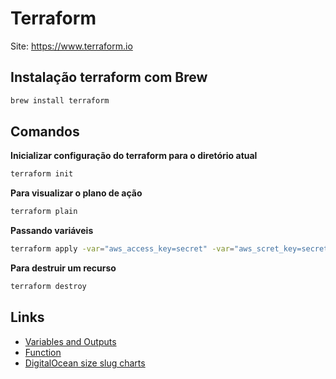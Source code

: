 # Terraform

Site: https://www.terraform.io

## Instalação terraform com Brew

```sh
brew install terraform
```

## Comandos


**Inicializar configuração do terraform para o diretório atual**

```sh
terraform init
```

**Para visualizar o plano de ação**

```sh
terraform plain
```

**Passando variáveis**

```sh
terraform apply -var="aws_access_key=secret" -var="aws_scret_key=secret"
```

**Para destruir um recurso**
```sh
terraform destroy
```

## Links

- [Variables and Outputs](https://www.terraform.io/docs/language/values/index.html)
- [Function](https://www.terraform.io/docs/language/functions/index.html)
- [DigitalOcean size slug charts](https://developers.digitalocean.com/documentation/changelog/api-v2/new-size-slugs-for-droplet-plan-changes/)
